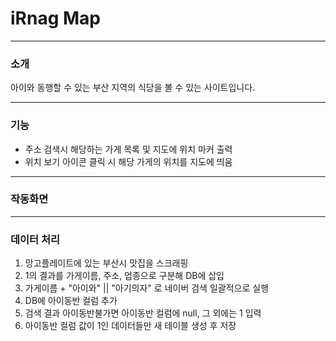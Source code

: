 # iRnag Map
***
### 소개
아이와 동행할 수 있는 부산 지역의 식당을 볼 수 있는 사이트입니다.

***
### 기능
- 주소 검색시 해당하는 가게 목록 및 지도에 위치 마커 출력
- 위치 보기 아이콘 클릭 시 해당 가게의 위치를 지도에 띄움

***
### 작동화면

***
### 데이터 처리
1. 망고플레이트에 있는 부산시 맛집을 스크래핑
2. 1의 결과를 가게이름, 주소, 업종으로 구분해 DB에 삽입
3. 가게이름 + "아이와" || "아기의자" 로 네이버 검색 일괄적으로 실행
4. DB에 아이동반 컬럼 추가
5. 검색 결과 아이동반불가면 아이동반 컬럼에 null, 그 외에는 1 입력
6. 아이동반 컬럼 값이 1인 데이터들만 새 테이블 생성 후 저장
